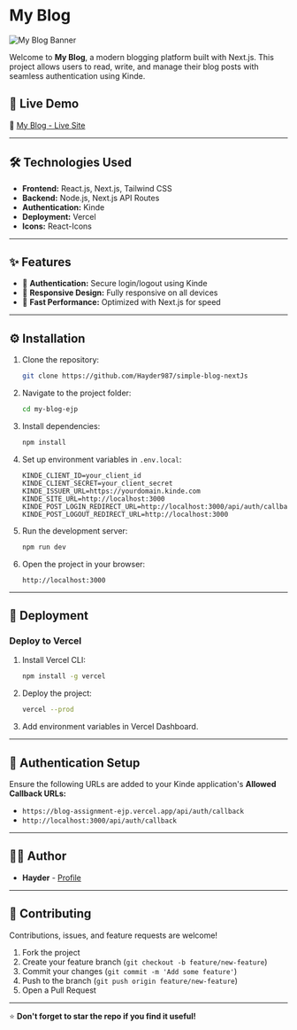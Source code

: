 # My Blog

![My Blog Banner](public/banner.png)

Welcome to **My Blog**, a modern blogging platform built with Next.js. This project allows users to read, write, and manage their blog posts with seamless authentication using Kinde.

## 🚀 Live Demo

🔗 [My Blog - Live Site](https://blog-assignment-ejp.vercel.app)

---

## 🛠️ Technologies Used

- **Frontend:** React.js, Next.js, Tailwind CSS
- **Backend:** Node.js, Next.js API Routes
- **Authentication:** Kinde
- **Deployment:** Vercel
- **Icons:** React-Icons

---


## ✨ Features

- 🔐 **Authentication:** Secure login/logout using Kinde
- 📱 **Responsive Design:** Fully responsive on all devices
- 🚀 **Fast Performance:** Optimized with Next.js for speed

---

## ⚙️ Installation

1. Clone the repository:
   ```bash
   git clone https://github.com/Hayder987/simple-blog-nextJs
   ```

2. Navigate to the project folder:
   ```bash
   cd my-blog-ejp
   ```

3. Install dependencies:
   ```bash
   npm install
   ```

4. Set up environment variables in `.env.local`:
   ```plaintext
   KINDE_CLIENT_ID=your_client_id
   KINDE_CLIENT_SECRET=your_client_secret
   KINDE_ISSUER_URL=https://yourdomain.kinde.com
   KINDE_SITE_URL=http://localhost:3000
   KINDE_POST_LOGIN_REDIRECT_URL=http://localhost:3000/api/auth/callback
   KINDE_POST_LOGOUT_REDIRECT_URL=http://localhost:3000
   ```

5. Run the development server:
   ```bash
   npm run dev
   ```

6. Open the project in your browser:
   ```
   http://localhost:3000
   ```

---

## 🚀 Deployment

### Deploy to Vercel
1. Install Vercel CLI:
   ```bash
   npm install -g vercel
   ```
2. Deploy the project:
   ```bash
   vercel --prod
   ```
3. Add environment variables in Vercel Dashboard.

---

## 🔐 Authentication Setup

Ensure the following URLs are added to your Kinde application's **Allowed Callback URLs:**

- `https://blog-assignment-ejp.vercel.app/api/auth/callback`
- `http://localhost:3000/api/auth/callback`

---


## 🧑‍💻 Author

- **Hayder** - [Profile](https://hayder-ali.web.app)

---

## 🤝 Contributing

Contributions, issues, and feature requests are welcome!

1. Fork the project
2. Create your feature branch (`git checkout -b feature/new-feature`)
3. Commit your changes (`git commit -m 'Add some feature'`)
4. Push to the branch (`git push origin feature/new-feature`)
5. Open a Pull Request

---


⭐ **Don't forget to star the repo if you find it useful!**

